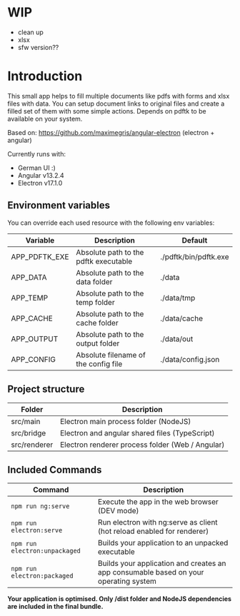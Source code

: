 # WIP

* clean up 
* xlsx
* sfw version??

# Introduction

This small app helps to fill multiple documents like pdfs with forms and xlsx files with data.
You can setup document links to original files and create a filled set of them with some simple actions.
Depends on pdftk to be available on your system.

Based on: https://github.com/maximegris/angular-electron (electron + angular)

Currently runs with:

- German UI :)
- Angular v13.2.4
- Electron v17.1.0

## Environment variables

You can override each used resource with the following env variables:

| Variable      | Description                           | Default               |
|---------------|---------------------------------------|-----------------------|
| APP_PDFTK_EXE | Absolute path to the pdftk executable | ./pdftk/bin/pdftk.exe |
| APP_DATA      | Absolute path to the data folder      | ./data                |
| APP_TEMP      | Absolute path to the temp folder      | ./data/tmp            |
| APP_CACHE     | Absolute path to the cache folder     | ./data/cache          |
| APP_OUTPUT    | Absolute path to the output folder    | ./data/out            |
| APP_CONFIG    | Absolute filename of the config file  | ./data/config.json    |

## Project structure

| Folder       | Description                                      |
|--------------|--------------------------------------------------|
| src/main     | Electron main process folder (NodeJS)            |
| src/bridge   | Electron and angular shared files (TypeScript)   |
| src/renderer | Electron renderer process folder (Web / Angular) |


## Included Commands

| Command                       | Description                                                                          |
|-------------------------------|--------------------------------------------------------------------------------------|
| `npm run ng:serve`            | Execute the app in the web browser (DEV mode)                                        |
| `npm run electron:serve`      | Run electron with ng:serve as client (hot reload enabled for renderer)               |
| `npm run electron:unpackaged` | Builds your application to an unpacked executable                                    |
| `npm run electron:packaged`   | Builds your application and creates an app consumable based on your operating system |

**Your application is optimised. Only /dist folder and NodeJS dependencies are included in the final bundle.**
